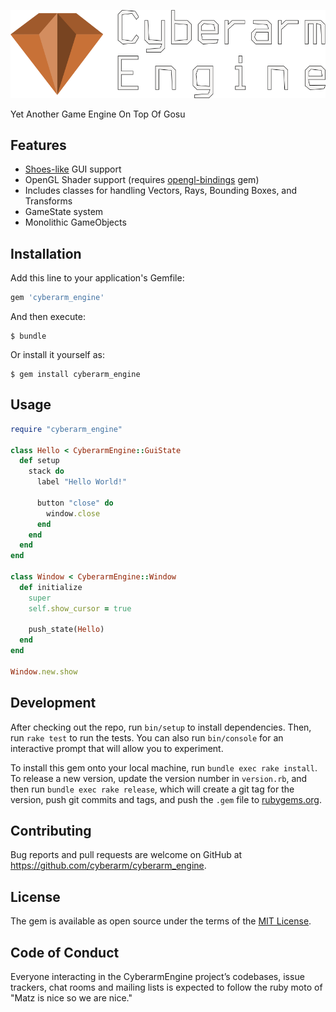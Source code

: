 ![CyberarmEngine](https://raw.githubusercontent.com/cyberarm/cyberarm_engine/master/assets/textures/logo.png)

Yet Another Game Engine On Top Of Gosu

## Features
* [Shoes-like](http://shoesrb.com) GUI support
* OpenGL Shader support (requires [opengl-bindings](https://github.com/vaiorabbit/ruby-opengl) gem)
* Includes classes for handling Vectors, Rays, Bounding Boxes, and Transforms
* GameState system
* Monolithic GameObjects

## Installation

Add this line to your application's Gemfile:

```ruby
gem 'cyberarm_engine'
```

And then execute:

    $ bundle

Or install it yourself as:

    $ gem install cyberarm_engine

## Usage

```ruby
require "cyberarm_engine"

class Hello < CyberarmEngine::GuiState
  def setup
    stack do
      label "Hello World!"

      button "close" do
        window.close
      end
    end
  end
end

class Window < CyberarmEngine::Window
  def initialize
    super
    self.show_cursor = true

    push_state(Hello)
  end
end

Window.new.show
```

## Development

After checking out the repo, run `bin/setup` to install dependencies. Then, run `rake test` to run the tests. You can also run `bin/console` for an interactive prompt that will allow you to experiment.

To install this gem onto your local machine, run `bundle exec rake install`. To release a new version, update the version number in `version.rb`, and then run `bundle exec rake release`, which will create a git tag for the version, push git commits and tags, and push the `.gem` file to [rubygems.org](https://rubygems.org).

## Contributing

Bug reports and pull requests are welcome on GitHub at https://github.com/cyberarm/cyberarm_engine.

## License

The gem is available as open source under the terms of the [MIT License](https://opensource.org/licenses/MIT).

## Code of Conduct

Everyone interacting in the CyberarmEngine project’s codebases, issue trackers, chat rooms and mailing lists is expected to follow the ruby moto of "Matz is nice so we are nice."
